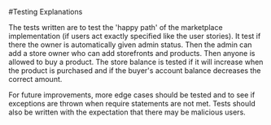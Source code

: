 #Testing Explanations

The tests written are to test the 'happy path' of the marketplace implementation (if users act exactly specified like the user stories). It test if there the owner is automatically given admin status.
Then the admin can add a store owner who can add storefronts and products. Then anyone is allowed to buy a product. The store balance is tested if it will
increase when the product is purchased and if the buyer's account balance decreases the correct amount.

For future improvements, more edge cases should be tested and to see if exceptions are thrown when require statements are not met. Tests should also be written with the expectation that there may be malicious users.

